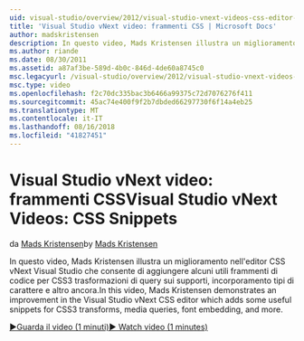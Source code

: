 ```yaml
---
uid: visual-studio/overview/2012/visual-studio-vnext-videos-css-editor-snippets
title: 'Visual Studio vNext video: frammenti CSS | Microsoft Docs'
author: madskristensen
description: In questo video, Mads Kristensen illustra un miglioramento nell'editor CSS vNext Visual Studio che consente di aggiungere alcuni utili frammenti di codice per le trasformazioni di CSS3, domande e supporti...
ms.author: riande
ms.date: 08/30/2011
ms.assetid: a87af3be-589d-4b0c-846d-4de60a8745c0
msc.legacyurl: /visual-studio/overview/2012/visual-studio-vnext-videos-css-editor-snippets
msc.type: video
ms.openlocfilehash: f2c70dc335bac3b6466a99375c72d7076276f411
ms.sourcegitcommit: 45ac74e400f9f2b7dbded66297730f6f14a4eb25
ms.translationtype: MT
ms.contentlocale: it-IT
ms.lasthandoff: 08/16/2018
ms.locfileid: "41827451"
---
```

<a name="visual-studio-vnext-videos-css-snippets"></a><span data-ttu-id="4431e-103">Visual Studio vNext video: frammenti CSS</span><span class="sxs-lookup"><span data-stu-id="4431e-103">Visual Studio vNext Videos: CSS Snippets</span></span>
====================
<span data-ttu-id="4431e-104">da [Mads Kristensen](https://github.com/madskristensen)</span><span class="sxs-lookup"><span data-stu-id="4431e-104">by [Mads Kristensen](https://github.com/madskristensen)</span></span>

<span data-ttu-id="4431e-105">In questo video, Mads Kristensen illustra un miglioramento nell'editor CSS vNext Visual Studio che consente di aggiungere alcuni utili frammenti di codice per CSS3 trasformazioni di query sui supporti, incorporamento tipi di carattere e altro ancora.</span><span class="sxs-lookup"><span data-stu-id="4431e-105">In this video, Mads Kristensen demonstrates an improvement in the Visual Studio vNext CSS editor which adds some useful snippets for CSS3 transforms, media queries, font embedding, and more.</span></span>

[<span data-ttu-id="4431e-106">&#9654;Guarda il video (1 minuti)</span><span class="sxs-lookup"><span data-stu-id="4431e-106">&#9654; Watch video (1 minutes)</span></span>](https://channel9.msdn.com/Blogs/ASP-NET-Site-Videos/visual-studio-vnext-videos-css-editor-snippets)
